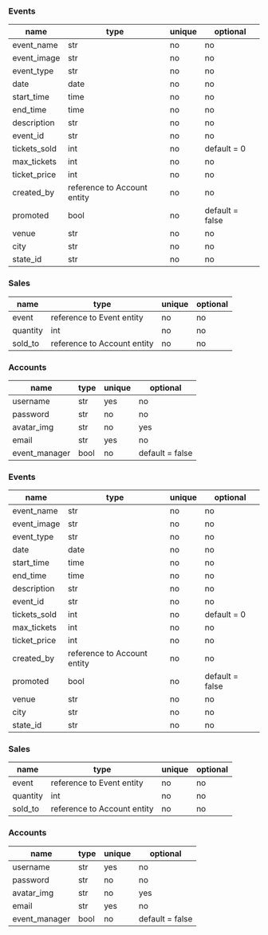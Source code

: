 ### Events

| name         | type                        | unique | optional        |
| ------------ | --------------------------- | ------ | --------------- |
| event_name   | str                         | no     | no              |
| event_image  | str                         | no     | no              |
| event_type   | str                         | no     | no              |
| date         | date                        | no     | no              |
| start_time   | time                        | no     | no              |
| end_time     | time                        | no     | no              |
| description  | str                         | no     | no              |
| event_id     | str                         | no     | no              |
| tickets_sold | int                         | no     | default = 0     |
| max_tickets  | int                         | no     | no              |
| ticket_price | int                         | no     | no              |
| created_by   | reference to Account entity | no     | no              |
| promoted     | bool                        | no     | default = false |
| venue        | str                         | no     | no              |
| city         | str                         | no     | no              |
| state_id     | str                         | no     | no              |

### Sales

| name     | type                        | unique | optional |
| -------- | --------------------------- | ------ | -------- |
| event    | reference to Event entity   | no     | no       |
| quantity | int                         | no     | no       |
| sold_to  | reference to Account entity | no     | no       |

### Accounts

| name          | type | unique | optional        |
| ------------- | ---- | ------ | --------------- |
| username      | str  | yes    | no              |
| password      | str  | no     | no              |
| avatar_img    | str  | no     | yes             |
| email         | str  | yes    | no              |
| event_manager | bool | no     | default = false |

### Events

| name         | type                        | unique | optional        |
| ------------ | --------------------------- | ------ | --------------- |
| event_name   | str                         | no     | no              |
| event_image  | str                         | no     | no              |
| event_type   | str                         | no     | no              |
| date         | date                        | no     | no              |
| start_time   | time                        | no     | no              |
| end_time     | time                        | no     | no              |
| description  | str                         | no     | no              |
| event_id     | str                         | no     | no              |
| tickets_sold | int                         | no     | default = 0     |
| max_tickets  | int                         | no     | no              |
| ticket_price | int                         | no     | no              |
| created_by   | reference to Account entity | no     | no              |
| promoted     | bool                        | no     | default = false |
| venue        | str                         | no     | no              |
| city         | str                         | no     | no              |
| state_id     | str                         | no     | no              |

### Sales

| name     | type                        | unique | optional |
| -------- | --------------------------- | ------ | -------- |
| event    | reference to Event entity   | no     | no       |
| quantity | int                         | no     | no       |
| sold_to  | reference to Account entity | no     | no       |

### Accounts

| name          | type | unique | optional        |
| ------------- | ---- | ------ | --------------- |
| username      | str  | yes    | no              |
| password      | str  | no     | no              |
| avatar_img    | str  | no     | yes             |
| email         | str  | yes    | no              |
| event_manager | bool | no     | default = false |
